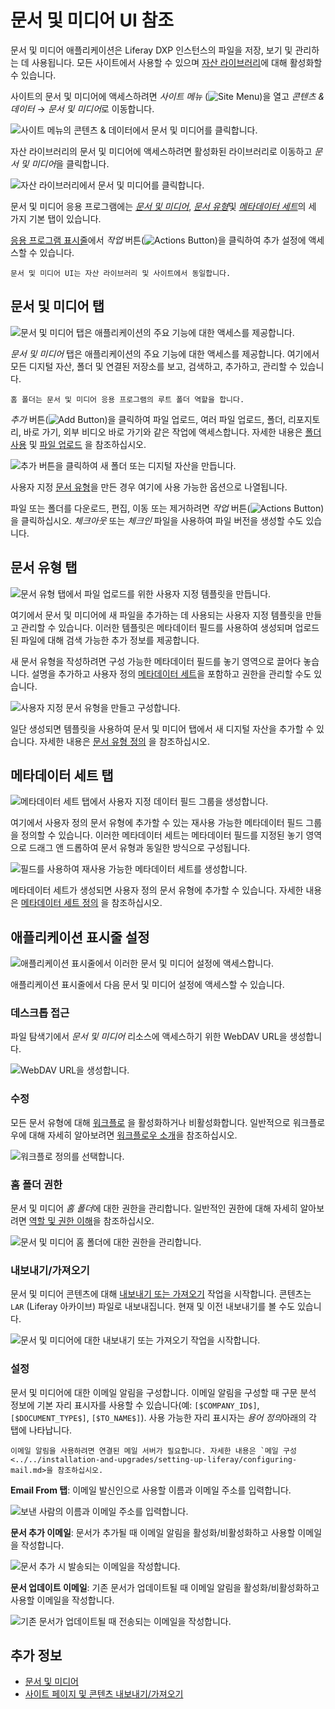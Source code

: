 # 문서 및 미디어 UI 참조

문서 및 미디어 애플리케이션은 Liferay DXP 인스턴스의 파일을 저장, 보기 및 관리하는 데 사용됩니다. 모든 사이트에서 사용할 수 있으며 [자산 라이브러리](../asset-libraries/asset-libraries-overview.md)에 대해 활성화할 수 있습니다.

사이트의 문서 및 미디어에 액세스하려면 *사이트 메뉴* (![Site Menu](../../images/icon-product-menu.png))을 열고 *콘텐츠 & 데이터* &rarr; *문서 및 미디어*로 이동합니다.

![사이트 메뉴의 콘텐츠 & 데이터에서 문서 및 미디어를 클릭합니다.](./documents-and-media-ui-reference/images/01.png)

자산 라이브러리의 문서 및 미디어에 액세스하려면 활성화된 라이브러리로 이동하고 *문서 및 미디어*을 클릭합니다.

![자산 라이브러리에서 문서 및 미디어를 클릭합니다.](./documents-and-media-ui-reference/images/02.png)

문서 및 미디어 응용 프로그램에는 [*문서 및 미디어*](#documents-and-media-tab), [*문서 유형*](#document-types-tab)및 [*메타데이터 세트*](#metadata-sets-tab)의 세 가지 기본 탭이 있습니다.

[응용 프로그램 표시줄](#application-bar-settings)에서 *작업* 버튼(![Actions Button](../../images/icon-actions.png))을 클릭하여 추가 설정에 액세스할 수 있습니다.

```{note}
문서 및 미디어 UI는 자산 라이브러리 및 사이트에서 동일합니다.
```

## 문서 및 미디어 탭

![문서 및 미디어 탭은 애플리케이션의 주요 기능에 대한 액세스를 제공합니다.](./documents-and-media-ui-reference/images/03.png)

*문서 및 미디어* 탭은 애플리케이션의 주요 기능에 대한 액세스를 제공합니다. 여기에서 모든 디지털 자산, 폴더 및 연결된 저장소를 보고, 검색하고, 추가하고, 관리할 수 있습니다.

```{note}
홈 폴더는 문서 및 미디어 응용 프로그램의 루트 폴더 역할을 합니다.
```

*추가* 버튼(![Add Button](../../images/icon-add.png))을 클릭하여 파일 업로드, 여러 파일 업로드, 폴더, 리포지토리, 바로 가기, 외부 비디오 바로 가기와 같은 작업에 액세스합니다. 자세한 내용은 [폴더 사용](./uploading-and-managing/using-folders.md) 및 [파일 업로드](./uploading-and-managing/uploading-files.md) 을 참조하십시오.

![추가 버튼을 클릭하여 새 폴더 또는 디지털 자산을 만듭니다.](./documents-and-media-ui-reference/images/04.png)

사용자 지정 [문서 유형](#document-types-tab)을 만든 경우 여기에 사용 가능한 옵션으로 나열됩니다.

파일 또는 폴더를 다운로드, 편집, 이동 또는 제거하려면 *작업* 버튼(![Actions Button](../../images/icon-actions.png))을 클릭하십시오. *체크아웃* 또는 *체크인* 파일을 사용하여 파일 버전을 생성할 수도 있습니다.

## 문서 유형 탭

![문서 유형 탭에서 파일 업로드를 위한 사용자 지정 템플릿을 만듭니다.](./documents-and-media-ui-reference/images/05.png)

여기에서 문서 및 미디어에 새 파일을 추가하는 데 사용되는 사용자 지정 템플릿을 만들고 관리할 수 있습니다. 이러한 템플릿은 메타데이터 필드를 사용하여 생성되며 업로드된 파일에 대해 검색 가능한 추가 정보를 제공합니다.

새 문서 유형을 작성하려면 구성 가능한 메타데이터 필드를 놓기 영역으로 끌어다 놓습니다. 설명을 추가하고 사용자 정의 [메타데이터 세트](#metadata-sets-tab)을 포함하고 권한을 관리할 수도 있습니다.

![사용자 지정 문서 유형을 만들고 구성합니다.](./documents-and-media-ui-reference/images/06.png)

일단 생성되면 템플릿을 사용하여 문서 및 미디어 탭에서 새 디지털 자산을 추가할 수 있습니다. 자세한 내용은 [문서 유형 정의](./uploading-and-managing/managing-metadata/defining-document-types.md) 을 참조하십시오.

## 메타데이터 세트 탭

![메타데이터 세트 탭에서 사용자 지정 데이터 필드 그룹을 생성합니다.](./documents-and-media-ui-reference/images/07.png)

여기에서 사용자 정의 문서 유형에 추가할 수 있는 재사용 가능한 메타데이터 필드 그룹을 정의할 수 있습니다. 이러한 메타데이터 세트는 메타데이터 필드를 지정된 놓기 영역으로 드래그 앤 드롭하여 문서 유형과 동일한 방식으로 구성됩니다.

![필드를 사용하여 재사용 가능한 메타데이터 세트를 생성합니다.](./documents-and-media-ui-reference/images/08.png)

메타데이터 세트가 생성되면 사용자 정의 문서 유형에 추가할 수 있습니다. 자세한 내용은 [메타데이터 세트 정의](./uploading-and-managing/managing-metadata/defining-metadata-sets.md) 을 참조하십시오.

## 애플리케이션 표시줄 설정

![애플리케이션 표시줄에서 이러한 문서 및 미디어 설정에 액세스합니다.](./documents-and-media-ui-reference/images/09.png)

애플리케이션 표시줄에서 다음 문서 및 미디어 설정에 액세스할 수 있습니다.

### 데스크톱 접근

파일 탐색기에서 *문서 및 미디어* 리소스에 액세스하기 위한 WebDAV URL을 생성합니다.

![WebDAV URL을 생성합니다.](./documents-and-media-ui-reference/images/10.png)

### 수정

모든 문서 유형에 대해 [워크플로](../../process-automation/workflow/using-workflows/activating-workflow.md) 을 활성화하거나 비활성화합니다. 일반적으로 워크플로우에 대해 자세히 알아보려면 [워크플로우 소개](../../process-automation/workflow/introduction-to-workflow.md)을 참조하십시오.

![워크플로 정의를 선택합니다.](./documents-and-media-ui-reference/images/11.png)

### 홈 폴더 권한

문서 및 미디어 *홈 폴더*에 대한 권한을 관리합니다. 일반적인 권한에 대해 자세히 알아보려면 [역할 및 권한 이해](../../users-and-permissions/roles-and-permissions/understanding-roles-and-permissions.md)을 참조하십시오.

![문서 및 미디어 홈 폴더에 대한 권한을 관리합니다.](./documents-and-media-ui-reference/images/12.png)

### 내보내기/가져오기

문서 및 미디어 콘텐츠에 대해 [내보내기 또는 가져오기](../../site-building/sites/exporting-importing-site-pages-and-content.md) 작업을 시작합니다. 콘텐츠는 `LAR` (Liferay 아카이브) 파일로 내보내집니다. 현재 및 이전 내보내기를 볼 수도 있습니다.

![문서 및 미디어에 대한 내보내기 또는 가져오기 작업을 시작합니다.](./documents-and-media-ui-reference/images/13.png)

### 설정

문서 및 미디어에 대한 이메일 알림을 구성합니다. 이메일 알림을 구성할 때 구문 분석 정보에 기본 자리 표시자를 사용할 수 있습니다(예: `[$COMPANY_ID$]`, `[$DOCUMENT_TYPE$]`, `[$TO_NAME$]`). 사용 가능한 자리 표시자는 *용어 정의*아래의 각 탭에 나타납니다.

```{note}
이메일 알림을 사용하려면 연결된 메일 서버가 필요합니다. 자세한 내용은 `메일 구성 <../../installation-and-upgrades/setting-up-liferay/configuring-mail.md>을 참조하십시오.
```

**Email From 탭**: 이메일 발신인으로 사용할 이름과 이메일 주소를 입력합니다.

![보낸 사람의 이름과 이메일 주소를 입력합니다.](./documents-and-media-ui-reference/images/14.png)

**문서 추가 이메일**: 문서가 추가될 때 이메일 알림을 활성화/비활성화하고 사용할 이메일을 작성합니다.

![문서 추가 시 발송되는 이메일을 작성합니다.](./documents-and-media-ui-reference/images/15.png)

**문서 업데이트 이메일**: 기존 문서가 업데이트될 때 이메일 알림을 활성화/비활성화하고 사용할 이메일을 작성합니다.

![기존 문서가 업데이트될 때 전송되는 이메일을 작성합니다.](./documents-and-media-ui-reference/images/16.png)

## 추가 정보

* [문서 및 미디어](../documents-and-media.md)
* [사이트 페이지 및 콘텐츠 내보내기/가져오기](../../site-building/sites/exporting-importing-site-pages-and-content.md)
